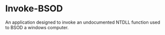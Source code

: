 # Invoke-BSOD
An application designed to invoke an undocumented NTDLL function used to BSOD a windows computer.
